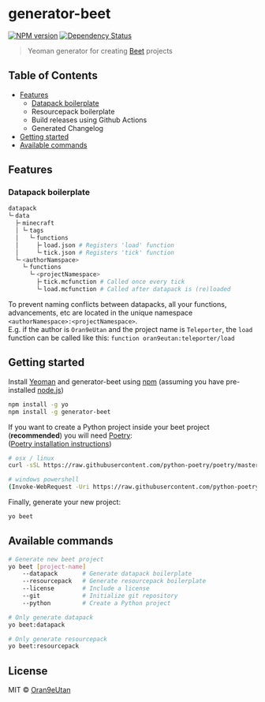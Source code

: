 # generator-beet
[![NPM version][npm-image]][npm-url] [![Dependency Status][daviddm-image]][daviddm-url]

> Yeoman generator for creating [Beet](https://github.com/mcbeet/beet) projects

## Table of Contents
- [Features](#Features)
    - [Datapack boilerplate](#Datapack-boilerplate)
    - Resourcepack boilerplate
    - Build releases using Github Actions
    - Generated Changelog
- [Getting started](#Getting-started)
- [Available commands](#Available-commands)

## Features
### Datapack boilerplate
```bash
datapack
└╴data
  ├╴minecraft
  │ └╴tags
  │   └╴functions
  │     ├╴load.json # Registers 'load' function
  │     └╴tick.json # Registers 'tick' function
  └╴<authorNamspace>
    └╴functions
      └╴<projectNamespace>
        ├╴tick.mcfunction # Called once every tick
        └╴load.mcfunction # Called after datapack is (re)loaded
```

To prevent naming conflicts between datapacks, all your functions, advancements, etc are located in the unique namespace `<authorNamespace>:<projectNamespace>`.<br>
E.g. if the author is `Oran9eUtan` and the project name is `Teleporter`, the `load` function can be called like this: `function oran9eutan:teleporter/load`

## Getting started

Install [Yeoman](http://yeoman.io) and generator-beet using [npm](https://www.npmjs.com/) (assuming you have pre-installed [node.js](https://nodejs.org/))

```bash
npm install -g yo
npm install -g generator-beet
```

If you want to create a Python project inside your beet project (<b>recommended</b>) you will need [Poetry](https://python-poetry.org/docs/#installation):<br>
([Poetry installation instructions](https://python-poetry.org/docs/#installation))
```bash
# osx / linux
curl -sSL https://raw.githubusercontent.com/python-poetry/poetry/master/get-poetry.py | python -

# windows powershell
(Invoke-WebRequest -Uri https://raw.githubusercontent.com/python-poetry/poetry/master/get-poetry.py -UseBasicParsing).Content | python -
```


Finally, generate your new project:

```bash
yo beet
```

## Available commands
```bash
# Generate new beet project
yo beet [project-name]
    --datapack       # Generate datapack boilerplate
    --resourcepack   # Generate resourcepack boilerplate
    --license        # Include a license
    --git            # Initialize git repository
    --python         # Create a Python project

# Only generate datapack
yo beet:datapack

# Only generate resourcepack
yo beet:resourcepack
```

## License

MIT © [Oran9eUtan](https://github.com/OrangeUtan)


[npm-image]: https://badge.fury.io/js/generator-beet.svg
[npm-url]: https://npmjs.org/package/generator-beet
[daviddm-image]: https://david-dm.org/OrangeUtan/generator-beet.svg?theme=shields.io
[daviddm-url]: https://david-dm.org/OrangeUtan/generator-beet
